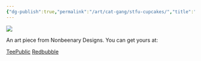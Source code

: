 ```yaml
---
{"dg-publish":true,"permalink":"/art/cat-gang/stfu-cupcakes/","title":"STFU cupcakes","tags":["Art","Cats"]}
---
```



![](https://baserow-media.ams3.digitaloceanspaces.com/user_files/RMnxeonrZABQz4mHFfrajTJb7DZhxJPh_85d31593c2e199e57b1ab305ba23d3cec52cfa0544ec6843e8a48e8e58fd8f93.png)

An art piece from Nonbeenary Designs. You can get yours at:

[TeePublic]()
[Redbubble]()
